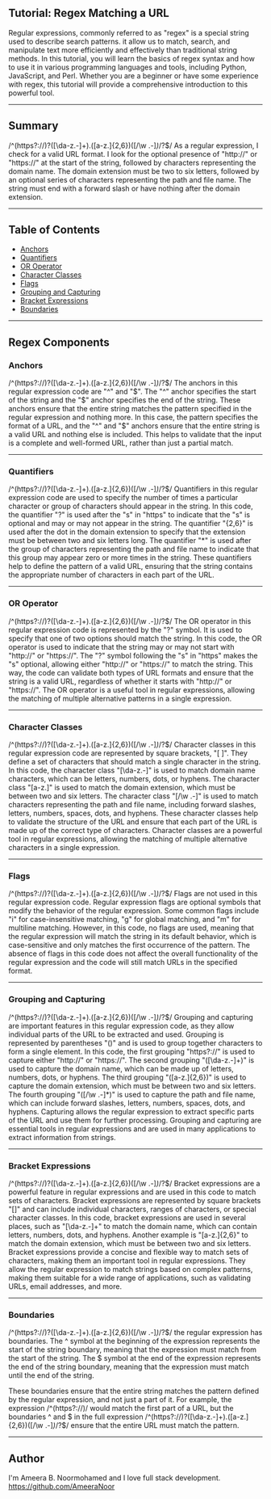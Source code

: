 ## Tutorial: Regex Matching a URL

Regular expressions, commonly referred to as "regex" is a special string used to describe search patterns. it allow us to match, search, and manipulate text more efficiently and effectively than traditional string methods. In this tutorial, you will learn the basics of regex syntax and how to use it in various programming languages and tools, including Python, JavaScript, and Perl. Whether you are a beginner or have some experience with regex, this tutorial will provide a comprehensive introduction to this powerful tool.

---

## Summary

/^(https?:\/\/)?([\da-z\.-]+)\.([a-z\.]{2,6})([\/\w \.-]*)*\/?$/
As a regular expression, I check for a valid URL format. I look for the optional presence of "http://" or "https://" at the start of the string, followed by characters representing the domain name. The domain extension must be two to six letters, followed by an optional series of characters representing the path and file name. The string must end with a forward slash or have nothing after the domain extension.

---

## Table of Contents

- [Anchors](#anchors)
- [Quantifiers](#quantifiers)
- [OR Operator](#or-operator)
- [Character Classes](#character-classes)
- [Flags](#flags)
- [Grouping and Capturing](#grouping-and-capturing)
- [Bracket Expressions](#bracket-expressions)
- [Boundaries](#boundaries)

---

## Regex Components

### Anchors

/^(https?:\/\/)?([\da-z\.-]+)\.([a-z\.]{2,6})([\/\w \.-]*)*\/?$/
The anchors in this regular expression code are "^" and "$". The "^" anchor specifies the start of the string and the "$" anchor specifies the end of the string. These anchors ensure that the entire string matches the pattern specified in the regular expression and nothing more. In this case, the pattern specifies the format of a URL, and the "^" and "$" anchors ensure that the entire string is a valid URL and nothing else is included. This helps to validate that the input is a complete and well-formed URL, rather than just a partial match.

---

### Quantifiers

/^(https?:\/\/)?([\da-z\.-]+)\.([a-z\.]{2,6})([\/\w \.-]*)*\/?$/
Quantifiers in this regular expression code are used to specify the number of times a particular character or group of characters should appear in the string. In this code, the quantifier "?" is used after the "s" in "https" to indicate that the "s" is optional and may or may not appear in the string. The quantifier "{2,6}" is used after the dot in the domain extension to specify that the extension must be between two and six letters long. The quantifier "*" is used after the group of characters representing the path and file name to indicate that this group may appear zero or more times in the string. These quantifiers help to define the pattern of a valid URL, ensuring that the string contains the appropriate number of characters in each part of the URL.

---

### OR Operator

/^(https?:\/\/)?([\da-z\.-]+)\.([a-z\.]{2,6})([\/\w \.-]*)*\/?$/
The OR operator in this regular expression code is represented by the "?" symbol. It is used to specify that one of two options should match the string. In this code, the OR operator is used to indicate that the string may or may not start with "http://" or "https://". The "?" symbol following the "s" in "https" makes the "s" optional, allowing either "http://" or "https://" to match the string. This way, the code can validate both types of URL formats and ensure that the string is a valid URL, regardless of whether it starts with "http://" or "https://". The OR operator is a useful tool in regular expressions, allowing the matching of multiple alternative patterns in a single expression.

---

### Character Classes

/^(https?:\/\/)?([\da-z\.-]+)\.([a-z\.]{2,6})([\/\w \.-]*)*\/?$/
Character classes in this regular expression code are represented by square brackets, "[ ]". They define a set of characters that should match a single character in the string. In this code, the character class "[\da-z.-]" is used to match domain name characters, which can be letters, numbers, dots, or hyphens. The character class "[a-z.]" is used to match the domain extension, which must be between two and six letters. The character class "[/\w .-]" is used to match characters representing the path and file name, including forward slashes, letters, numbers, spaces, dots, and hyphens. These character classes help to validate the structure of the URL and ensure that each part of the URL is made up of the correct type of characters. Character classes are a powerful tool in regular expressions, allowing the matching of multiple alternative characters in a single expression.

---

### Flags

/^(https?:\/\/)?([\da-z\.-]+)\.([a-z\.]{2,6})([\/\w \.-]*)*\/?$/
Flags are not used in this regular expression code. Regular expression flags are optional symbols that modify the behavior of the regular expression. Some common flags include "i" for case-insensitive matching, "g" for global matching, and "m" for multiline matching. However, in this code, no flags are used, meaning that the regular expression will match the string in its default behavior, which is case-sensitive and only matches the first occurrence of the pattern. The absence of flags in this code does not affect the overall functionality of the regular expression and the code will still match URLs in the specified format.

---

### Grouping and Capturing

/^(https?:\/\/)?([\da-z\.-]+)\.([a-z\.]{2,6})([\/\w \.-]*)*\/?$/
Grouping and capturing are important features in this regular expression code, as they allow individual parts of the URL to be extracted and used. Grouping is represented by parentheses "()" and is used to group together characters to form a single element. In this code, the first grouping "https?://" is used to capture either "http://" or "https://". The second grouping "([\da-z.-]+)" is used to capture the domain name, which can be made up of letters, numbers, dots, or hyphens. The third grouping "([a-z.]{2,6})" is used to capture the domain extension, which must be between two and six letters. The fourth grouping "([/\w .-]*)" is used to capture the path and file name, which can include forward slashes, letters, numbers, spaces, dots, and hyphens. Capturing allows the regular expression to extract specific parts of the URL and use them for further processing. Grouping and capturing are essential tools in regular expressions and are used in many applications to extract information from strings.

---

### Bracket Expressions

/^(https?:\/\/)?([\da-z\.-]+)\.([a-z\.]{2,6})([\/\w \.-]*)*\/?$/
Bracket expressions are a powerful feature in regular expressions and are used in this code to match sets of characters. Bracket expressions are represented by square brackets "[]" and can include individual characters, ranges of characters, or special character classes. In this code, bracket expressions are used in several places, such as "[\da-z.-]+" to match the domain name, which can contain letters, numbers, dots, and hyphens. Another example is "[a-z.]{2,6}" to match the domain extension, which must be between two and six letters. Bracket expressions provide a concise and flexible way to match sets of characters, making them an important tool in regular expressions. They allow the regular expression to match strings based on complex patterns, making them suitable for a wide range of applications, such as validating URLs, email addresses, and more.

---

### Boundaries

/^(https?:\/\/)?([\da-z\.-]+)\.([a-z\.]{2,6})([\/\w \.-]*)*\/?$/
 the regular expression has boundaries. The ^ symbol at the beginning of the expression represents the start of the string boundary, meaning that the expression must match from the start of the string. The $ symbol at the end of the expression represents the end of the string boundary, meaning that the expression must match until the end of the string.

These boundaries ensure that the entire string matches the pattern defined by the regular expression, and not just a part of it. For example, the expression /^(https?:\/\/)/ would match the first part of a URL, but the boundaries ^ and $ in the full expression /^(https?:\/\/)?([\da-z\.-]+)\.([a-z\.]{2,6})([\/\w \.-]*)*\/?$/ ensure that the entire URL must match the pattern.

---

## Author

I'm Ameera B. Noormohamed and I love full stack development.
https://github.com/AmeeraNoor
